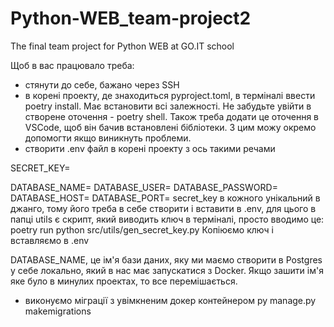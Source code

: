 # Python-WEB_team-project2
The final team project for Python WEB at GO.IT school

Щоб в вас працювало треба:
-  стянути до себе, бажано через SSH
-  в корені проекту, де знаходиться pyproject.toml, в терміналі ввести poetry install. Має встановити всі залежності.
Не забудьте увійти в створене оточення - poetry shell.
Також треба додати це оточення в VSCode, щоб він бачив встановлені бібліотеки. З цим можу окремо допомогти якщо виникнуть проблеми.
-  створити .env файл в корені проекту з ось такими речами

SECRET_KEY= 

DATABASE_NAME=
DATABASE_USER=
DATABASE_PASSWORD=
DATABASE_HOST=
DATABASE_PORT=
secret_key в кожного унікальний в джанго, тому його треба в себе створити і вставити в .env, для цього в папці utils є скрипт, 
який виводить ключ в терміналі, просто вводимо це:
poetry run python src/utils/gen_secret_key.py
Копіюємо ключ і вставляємо в .env

DATABASE_NAME, це ім'я бази даних, яку ми маємо створити в Postgres у себе локально, який в нас має запускатися з Docker. 
Якщо зашити ім'я яке було в минулих проектах, то все перемішається.

-  виконуємо міграції з увімкненим докер контейнером py manage.py makemigrations

